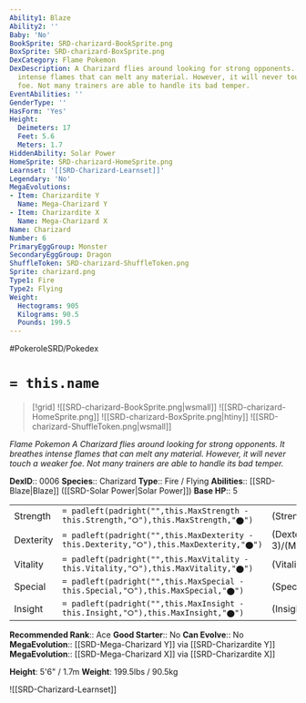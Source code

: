 ```yaml
---
Ability1: Blaze
Ability2: ''
Baby: 'No'
BookSprite: SRD-charizard-BookSprite.png
BoxSprite: SRD-charizard-BoxSprite.png
DexCategory: Flame Pokemon
DexDescription: A Charizard flies around looking for strong opponents. It breathes
  intense flames that can melt any material. However, it will never touch a weaker
  foe. Not many trainers are able to handle its bad temper.
EventAbilities: ''
GenderType: ''
HasForm: 'Yes'
Height:
  Deimeters: 17
  Feet: 5.6
  Meters: 1.7
HiddenAbility: Solar Power
HomeSprite: SRD-charizard-HomeSprite.png
Learnset: '[[SRD-Charizard-Learnset]]'
Legendary: 'No'
MegaEvolutions:
- Item: Charizardite Y
  Name: Mega-Charizard Y
- Item: Charizardite X
  Name: Mega-Charizard X
Name: Charizard
Number: 6
PrimaryEggGroup: Monster
SecondaryEggGroup: Dragon
ShuffleToken: SRD-charizard-ShuffleToken.png
Sprite: charizard.png
Type1: Fire
Type2: Flying
Weight:
  Hectograms: 905
  Kilograms: 90.5
  Pounds: 199.5
---
```


#PokeroleSRD/Pokedex

# `= this.name`

> [!grid]
> ![[SRD-charizard-BookSprite.png|wsmall]]
> ![[SRD-charizard-HomeSprite.png]]
> ![[SRD-charizard-BoxSprite.png|htiny]]
> ![[SRD-charizard-ShuffleToken.png|wsmall]]


*Flame Pokemon*
*A Charizard flies around looking for strong opponents. It breathes intense flames that can melt any material. However, it will never touch a weaker foe. Not many trainers are able to handle its bad temper.*

**DexID**:: 0006
**Species**:: Charizard
**Type**:: Fire / Flying
**Abilities**:: [[SRD-Blaze|Blaze]] ([[SRD-Solar Power|Solar Power]])
**Base HP**:: 5

|           |                                                                                        |                                          |
| --------- | -------------------------------------------------------------------------------------- | ---------------------------------------- |
| Strength  | `= padleft(padright("",this.MaxStrength - this.Strength,"⭘"),this.MaxStrength,"⬤")`    | (Strength::2)/(MaxStrength::5)   |
| Dexterity | `= padleft(padright("",this.MaxDexterity - this.Dexterity,"⭘"),this.MaxDexterity,"⬤")` | (Dexterity:: 3)/(MaxDexterity::6) |
| Vitality  | `= padleft(padright("",this.MaxVitality - this.Vitality,"⭘"),this.MaxVitality,"⬤")`    | (Vitality::2)/(MaxVitality::5)   |
| Special   | `= padleft(padright("",this.MaxSpecial - this.Special,"⭘"),this.MaxSpecial,"⬤")`       | (Special::3)/(MaxSpecial::6)     |
| Insight   | `= padleft(padright("",this.MaxInsight - this.Insight,"⭘"),this.MaxInsight,"⬤")`       | (Insight::2)/(MaxInsight::5)     |


**Recommended Rank**:: Ace
**Good Starter**:: No
**Can Evolve**:: No
**MegaEvolution**:: [[SRD-Mega-Charizard Y]]
via [[SRD-Charizardite Y]]
**MegaEvolution**:: [[SRD-Mega-Charizard X]]
via [[SRD-Charizardite X]]

**Height**: 5'6" / 1.7m
**Weight**: 199.5lbs / 90.5kg

![[SRD-Charizard-Learnset]]